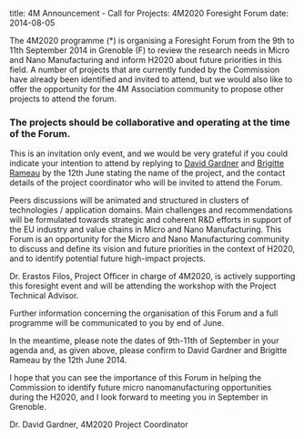 title: 4M Announcement - Call for Projects: 4M2020 Foresight Forum
date: 2014-08-05 

The 4M2020 programme (*) is organising a Foresight Forum from the 9th to 11th September 2014 in Grenoble (F) to review the research needs in Micro and Nano Manufacturing and inform H2020 about future priorities in this field.  A number of projects that are currently funded by the Commission have already been identified and invited to attend, but we would also like to offer the opportunity for the 4M Association community to propose other projects to attend the forum. 

### The projects should be collaborative and operating at the time of the Forum.


This is an invitation only event, and we would be very grateful if you could indicate your intention to attend by replying to [David Gardner](mailto:david.gardner@ctechinnovation.com) and [Brigitte Rameau](mailto:brigitte.rameau@cea.fr) by the 12th June stating the name of the project, and the contact details of the project coordinator who will be invited to attend the Forum.
 
Peers discussions will be animated and structured in clusters of technologies / application domains. Main challenges and recommendations will be formulated towards strategic and coherent R&D efforts in support of the EU industry and value chains in Micro and Nano Manufacturing. This Forum is an opportunity for the Micro and Nano Manufacturing community to discuss and define its vision and future priorities in the context of H2020, and to identify potential future high-impact projects.
 
Dr. Erastos Filos, Project Officer in charge of 4M2020, is actively supporting this foresight event and will be attending the workshop with the Project Technical Advisor.
 
Further information concerning the organisation of this Forum and a full programme will be communicated to you by end of June.
 
In the meantime, please note the dates of 9th-11th of September in your agenda and, as given above, please confirm to David Gardner and Brigitte Rameau by the 12th June 2014. 
 
I hope that you can see the importance of this Forum in helping the Commission to identify future micro nanomanufacturing opportunities during the H2020, and I look forward to meeting you in September in Grenoble.

Dr. David Gardner, 4M2020 Project Coordinator